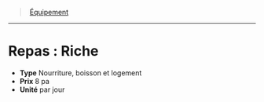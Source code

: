 ﻿---
!EquipmentItem
Type: Nourriture, boisson et logement
Price: 8 pa
Unity: par jour
Id: equipment_hd.md#repas--riche
ParentLink: equipment_hd.md#Équipement
Name: 'Repas : Riche'
ParentName: Équipement
NameLevel: 1
Attributes: {}
---
> [Équipement](hd_equipment.md)

---

# Repas : Riche

- **Type** Nourriture, boisson et logement
- **Prix** 8 pa
- **Unité** par jour

